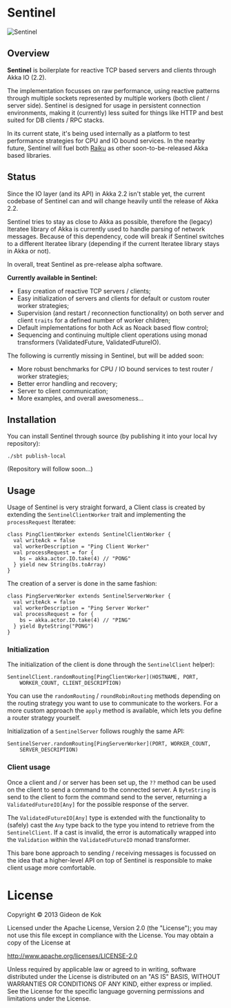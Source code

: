 # Sentinel

![Sentinel](http://images.wikia.com/matrix/images/c/c2/Sentinel_Print.jpg)

## Overview

**Sentinel** is boilerplate for reactive TCP based servers and clients through Akka IO (2.2).

The implementation focusses on raw performance, using reactive patterns through multiple sockets represented by multiple workers (both client / server side). Sentinel is designed for usage in persistent connection environments, making it (currently) less suited for things like HTTP and best suited for DB clients / RPC stacks.

In its current state, it's being used internally as a platform to test performance strategies for CPU and IO bound services. In the nearby future, Sentinel will fuel both [Raiku](http://github.com/gideondk/raiku) as other soon-to-be-released Akka based libraries.


## Status

Since the IO layer (and its API) in Akka 2.2 isn't stable yet, the current codebase of Sentinel can and will change heavily until the release of Akka 2.2.

Sentinel tries to stay as close to Akka as possible, therefore the (legacy) Iteratee library of Akka is currently used to handle parsing of network messages. Because of this dependency, code will break if Sentinel switches to a different Iteratee library (depending if the current Iteratee library stays in Akka or not).

In overall, treat Sentinel as pre-release alpha software.

**Currently available in Sentinel:**

* Easy creation of reactive TCP servers / clients;
* Easy initialization of servers and clients for default or custom router worker strategies;
* Supervision (and restart / reconnection functionality) on both server and client `traits` for a defined number of worker children;
* Default implementations for both Ack as Noack based flow control;
* Sequencing and continuing multiple client operations using monad transformers (ValidatedFuture, ValidatedFutureIO).

The following is currently missing in Sentinel, but will be added soon:

* More robust benchmarks for CPU / IO bound services to test router / worker strategies;
* Better error handling and recovery;
* Server to client communication;
* More examples, and overall awesomeness…

## Installation
You can install Sentinel through source (by publishing it into your local Ivy repository):

	./sbt publish-local
	
(Repository will follow soon…)

## Usage
Usage of Sentinel is very straight forward, a Client class is created by extending  the `SentinelClientWorker` trait and implementing the `processRequest` Iteratee: 

	class PingClientWorker extends SentinelClientWorker {
	  val writeAck = false
	  val workerDescription = "Ping Client Worker"
	  val processRequest = for {
	    bs ← akka.actor.IO.take(4) // "PONG"
	  } yield new String(bs.toArray)
	}

The creation of a server is done in the same fashion: 

	class PingServerWorker extends SentinelServerWorker {
	  val writeAck = false
	  val workerDescription = "Ping Server Worker"
	  val processRequest = for {
	    bs ← akka.actor.IO.take(4) // "PING"
	  } yield ByteString("PONG")
	}

### Initialization
The initialization of the client is done through the `SentinelClient` helper): 
	
	SentinelClient.randomRouting[PingClientWorker](HOSTNAME, PORT, 
		WORKER_COUNT, CLIENT_DESCRIPTION)
		
You can use the `randomRouting` / `roundRobinRouting` methods depending on the routing strategy you want to use to communicate to the workers. For a more custom approach the `apply` method is available, which lets you define a router strategy yourself. 

Initialization of a `SentinelServer` follows roughly the same API: 

	SentinelServer.randomRouting[PingServerWorker](PORT, WORKER_COUNT,
		SERVER_DESCRIPTION)

### Client usage

Once a client and / or server has been set up, the `??` method can be used on the client to send a command to the connected server. A `ByteString` is send to the client to form the command send to the server, returning a `ValidatedFutureIO[Any]` for the possible response of the server.

The `ValidatedFutureIO[Any]` type is extended with the functionality to (safely) cast the `Any` type back to the type you intend to retrieve from the `SentinelClient`. If a cast is invalid, the error is automatically wrapped into the `Validation` within the `ValidatedFutureIO` monad transformer.

This bare bone approach to sending / receiving messages is focussed on the idea that a higher-level API on top of Sentinel is responsible to make client usage more comfortable. 

# License
Copyright © 2013 Gideon de Kok

Licensed under the Apache License, Version 2.0 (the "License"); you may not use this file except in compliance with the License. You may obtain a copy of the License at

http://www.apache.org/licenses/LICENSE-2.0

Unless required by applicable law or agreed to in writing, software distributed under the License is distributed on an "AS IS" BASIS, WITHOUT WARRANTIES OR CONDITIONS OF ANY KIND, either express or implied. See the License for the specific language governing permissions and limitations under the License.
